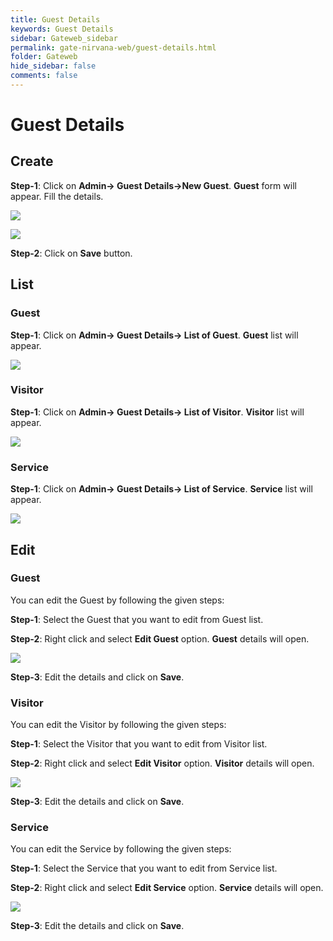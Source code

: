 ```yaml
---
title: Guest Details
keywords: Guest Details
sidebar: Gateweb_sidebar
permalink: gate-nirvana-web/guest-details.html
folder: Gateweb
hide_sidebar: false
comments: false
---
```


# Guest Details

## Create

**Step-1**: Click on **Admin-> Guest Details->New Guest**. **Guest** form will appear. Fill the details.

![](/images/GuestDetails-SelectMenuweb.png)

![](/images/GuestDetails-NewGuestweb.png)

**Step-2**: Click on **Save** button.



## List

### Guest

**Step-1**: Click on **Admin-> Guest Details-> List of Guest**. **Guest** list will appear.

![](/images/GuestDetails-ListofGuestweb.png)


### Visitor

**Step-1**: Click on **Admin-> Guest Details-> List of Visitor**. **Visitor** list will appear.

![](/images/GuestDetails-ListofVisitorweb.png)

### Service

**Step-1**: Click on **Admin-> Guest Details-> List of Service**. **Service** list will appear.

![](/images/GuestDetails-ListofServiceweb.png)


## Edit

### Guest

You can edit the Guest by following the given steps:

**Step-1**: Select the Guest that you want to edit from Guest list.

**Step-2**: Right click and select **Edit Guest** option. **Guest** details will open.
                              
![](/images/ListofGuest-SelectMenuweb.png)


**Step-3**: Edit the details and click on **Save**.



### Visitor

You can edit the Visitor by following the given steps:

**Step-1**: Select the Visitor that you want to edit from Visitor list.

**Step-2**: Right click and select **Edit Visitor** option. **Visitor** details will open.
                                
![](/images/ListofVisitor-SelectMenuweb.png)


**Step-3**: Edit the details and click on **Save**.


### Service

You can edit the Service by following the given steps:

**Step-1**: Select the Service that you want to edit from Service list.

**Step-2**: Right click and select **Edit Service** option. **Service** details will open.
                               
![](/images/ListofService-SelectMenuweb.png)


**Step-3**: Edit the details and click on **Save**.
